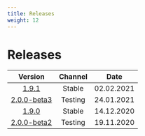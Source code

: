 ```yaml
---
title: Releases
weight: 12
---
```


# Releases

| Version | Channel | Date |
|:-------:|:-------:|:----:|
|[1.9.1](https://github.com/burmilla/os/releases/tag/v1.9.1) | Stable | 02.02.2021|
|[2.0.0-beta3](https://github.com/burmilla/os/releases/tag/v2.0.0-beta2)| Testing | 24.01.2021|
|[1.9.0](https://github.com/burmilla/os/releases/tag/v1.9.0) | Stable | 14.12.2020|
|[2.0.0-beta2](https://github.com/burmilla/os/releases/tag/v2.0.0-beta2)| Testing | 19.11.2020|
